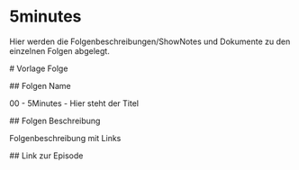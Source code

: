 # 5minutes

Hier werden die Folgenbeschreibungen/ShowNotes und Dokumente zu den einzelnen Folgen abgelegt.

\# Vorlage Folge

\## Folgen Name

00 - 5Minutes - Hier steht der Titel

\## Folgen Beschreibung

Folgenbeschreibung mit Links

\## Link zur Episode
